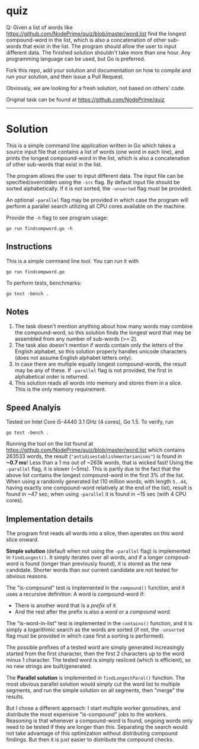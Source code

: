 # quiz


Q: Given a list of words like https://github.com/NodePrime/quiz/blob/master/word.list find the longest compound-word in the list, which is also a concatenation of other sub-words that exist in the list. The program should allow the user to input different data. The finished solution shouldn't take more than one hour. Any programming language can be used, but Go is preferred.


Fork this repo, add your solution and documentation on how to compile and run your solution, and then issue a Pull Request. 

Obviously, we are looking for a fresh solution, not based on others' code.

Original task can be found at https://github.com/NodePrime/quiz

---

# Solution 

This is a simple command line application written in Go which takes a source input file
that contains a list of words (one word in each line), and prints the
longest compound-word in the list, which is also a concatenation of other sub-words that exist in the list.
 
The program allows the user to input different data. The input file can be
specified/overridden using the `-src` flag.
By default input file should be sorted alphabetically. If it is not sorted, the `-unsorted` flag must be provided.

An optional `-parallel` flag may be provided in which case the program will perform a parallel search
utilizing all CPU cores available on the machine.

Provide the `-h` flag to see program usage:

    go run findcompword.go -h

## Instructions

This is a simple command line tool. You can run it with

    go run findcompword.go

To perform tests, benchmarks:

    go test -bench .

## Notes

1. The task doesn't mention anything about how many words may combine the compound-word,
so this solution finds the longest word that may be assembled from any number of sub-words (>= 2).
2. The task also doesn't mention if words contain only the letters of the English alphabet,
so this solution properly handles unicode characters (does not assume English alphabet letters only).
3. In case there are multiple equally longest compound-words, the result may be any of these.
If `-parallel` flag is not provided, the first in alphabetical order is returned.
4. This solution reads all words into memory and stores them in a slice.
This is the only memory requirement.

## Speed Analyis

Tested on Intel Core i5-4440 3.1 GHz (4 cores), Go 1.5. To verify, run

    go test -bench .

Running the tool on the list found at https://github.com/NodePrime/quiz/blob/master/word.list
which contains 263533 words, the result (`"antidisestablishmentarianisms"`)
is found in **~0.7 ms**! Less than a 1 ms out of ~263k words, that is wicked fast!
Using the `-parallel` flag, it is slower (~5ms). This is partly due to the fact that the above list
contains the longest compound-word in the first 3% of the list.
When using a randomly generated list (10 million words, with length `5..44`, having exactly one compound-word
relatively at the end of the list), result is found in ~47 sec; when using `-parallel` it is found in ~15 sec (with 4 CPU cores).

## Implementation details

The program first reads all words into a slice, then operates on this word slice onward.

**Simple solution** (default when not using the `-parallel` flag) is implemented in `findLongest()`.
It simply iterates over all words, and if a longer compoud-word is found
(longer than previously found), it is stored as the new candidate.
Shorter words than our current candidate are not tested for obvious reasons.

The "is-compound" test is implemented in the `compound()` function, and it uses a recursive definition:
A word is compound-word if:
- There is another word that is a _prefix_ of it
- And the rest after the prefix is also a _word_ or a _compound word_.

The "is-word-in-list" test is implemented in the `contains()` function, and it is simply a logarithmic search
as the words are sorted (if not, the `-unsorted` flag must be provided in which case first a sorting is performed).

The possible prefixes of a tested word are simply generated increasingly started from the first character,
then the first 2 characters up to the word minus 1 character. The tested word is simply resliced (which is efficient),
so no new strings are built/generated.

The **Parallel solution** is implemented in `findLongestParal()` function.
The most obvious parallel solution would simply cut the word list to multiple segments, and run the simple solution
on all segments, then "merge" the results.

But I chose a different approach:
I start multiple worker goroutines, and distribute the most expensive "is-compound" jobs to the workers.
Reasoning is that whenever a compound-word is found, ongoing words only need to be tested if they are longer than this.
Separating the search would not take advantage of this optimization without distributing compound findings.
But then it is just easier to distribute the compound checks.
